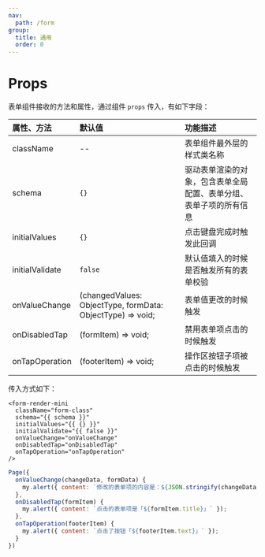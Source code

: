 ```yaml
---
nav:
  path: /form
group:
  title: 通用
  order: 0
---
```


# Props

表单组件接收的方法和属性，通过组件 `props` 传入，有如下字段：

| 属性、方法            | 默认值                                                         |  功能描述                         |
| :--------           | :--------                                                     | :---                              |
| className           | --                                                            |  表单组件最外层的样式类名称                |
| schema              | `{} `                                                           |  驱动表单渲染的对象，包含表单全局配置、表单分组、表单子项的所有信息                 |
| initialValues       |  `{}`                                                           |  点击键盘完成时触发此回调              |
| initialValidate     |  `false`                                                        |  默认值填入的时候是否触发所有的表单校验              |
| onValueChange       | (changedValues: ObjectType, formData: ObjectType) => void;    |  表单值更改的时候触发              |
| onDisabledTap       |  (formItem) => void;                                          |  禁用表单项点击的时候触发             |
| onTapOperation      |  (footerItem) => void;                                        |  操作区按钮子项被点击的时候触发              |

传入方式如下：

```axml
<form-render-mini 
  className="form-class"
  schema="{{ schema }}"
  initialValues="{{ {} }}"
  initialValidate="{{ false }}"
  onValueChange="onValueChange"
  onDisabledTap="onDisabledTap"
  onTapOperation="onTapOperation"
/>
```

```js
Page({
  onValueChange(changeData, formData) {
    my.alert({ content: `修改的表单项的内容是：${JSON.stringify(changeData)}，当前表单的内容是：${JSON.stringify(formData)}` });
  },
  onDisabledTap(formItem) {
    my.alert({ content: `点击的表单项是「${formItem.title}」` });
  },
  onTapOperation(footerItem) {
    my.alert({ content: `点击了按钮「${footerItem.text}」` });
  }
})
```


